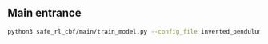 ## Main entrance

```bash
python3 safe_rl_cbf/main/train_model.py --config_file inverted_pendulum.json
```
